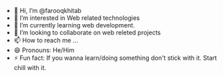 - 👋 Hi, I’m @farooqkhitab
- 👀 I’m interested in Web related technologies
- 🌱 I’m currently learning web development. 
- 💞️ I’m looking to collaborate on web releted projects
- 📫 How to reach me ...
- 😄 Pronouns: He/Him
- ⚡ Fun fact: If you wanna learn/doing something don't stick with it. Start chill with it.

<!---
farooqkhitab/farooqkhitab is a ✨ special ✨ repository because its `README.md` (this file) appears on your GitHub profile.
You can click the Preview link to take a look at your changes.
--->
